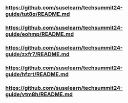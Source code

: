 
### https://github.com/suselearn/techsummit24-guide/tut8q/README.md

### https://github.com/suselearn/techsummit24-guide/eohmp/README.md

### https://github.com/suselearn/techsummit24-guide/zxfr7/README.md

### https://github.com/suselearn/techsummit24-guide/hfzrt/README.md

### https://github.com/suselearn/techsummit24-guide/vtm8h/README.md

